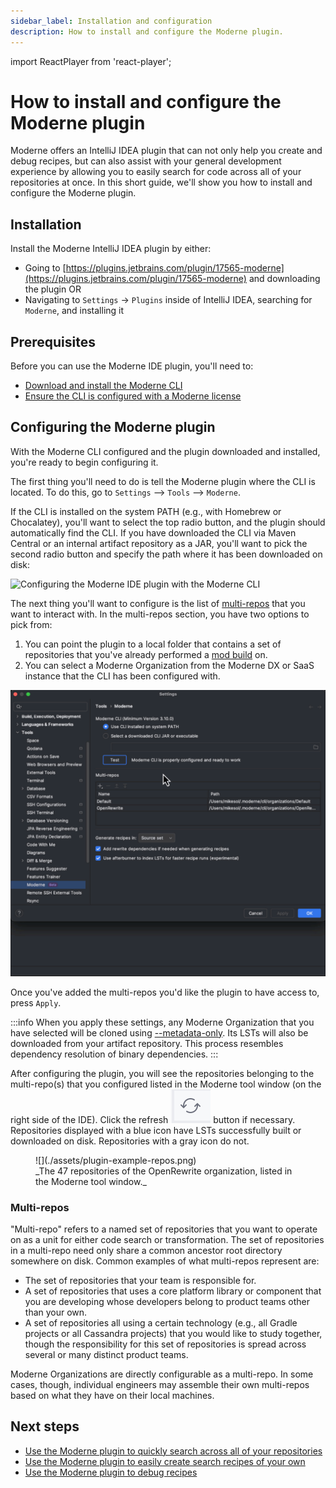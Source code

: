 ```yaml
---
sidebar_label: Installation and configuration
description: How to install and configure the Moderne plugin.
---
```


import ReactPlayer from 'react-player';

# How to install and configure the Moderne plugin

Moderne offers an IntelliJ IDEA plugin that can not only help you create and debug recipes, but can also assist with your general development experience by allowing you to easily search for code across all of your repositories at once. In this short guide, we'll show you how to install and configure the Moderne plugin.

<ReactPlayer className="reactPlayer" url='https://www.youtube.com/watch?v=cMIDGM92ays' controls="true" />

## Installation

Install the Moderne IntelliJ IDEA plugin by either:

* Going to [https://plugins.jetbrains.com/plugin/17565-moderne](https://plugins.jetbrains.com/plugin/17565-moderne) and downloading the plugin OR
* Navigating to `Settings` → `Plugins` inside of IntelliJ IDEA, searching for `Moderne`, and installing it

## Prerequisites

Before you can use the Moderne IDE plugin, you'll need to:

* [Download and install the Moderne CLI](../../moderne-cli/getting-started/cli-intro.md)
* [Ensure the CLI is configured with a Moderne license](../../moderne-cli/getting-started/moderne-cli-license.md)

## Configuring the Moderne plugin

With the Moderne CLI configured and the plugin downloaded and installed, you're ready to begin configuring it.

The first thing you'll need to do is tell the Moderne plugin where the CLI is located. To do this, go to `Settings` --> `Tools` --> `Moderne`.

If the CLI is installed on the system PATH (e.g., with Homebrew or Chocalatey), you'll want to select the top radio button, and the plugin should automatically find the CLI. If you have downloaded the CLI via Maven Central or an internal artifact repository as a JAR, you'll want to pick the second radio button and specify the path where it has been downloaded on disk:

![Configuring the Moderne IDE plugin with the Moderne CLI](./assets/ModernePluginCLIConfig.gif)

The next thing you'll want to configure is the list of [multi-repos](#multi-repos) that you want to interact with. In the multi-repos section, you have two options to pick from:

1. You can point the plugin to a local folder that contains a set of repositories that you've already performed a [mod build](../../moderne-cli/cli-reference.md) on.
2. You can select a Moderne Organization from the Moderne DX or SaaS instance that the CLI has been configured with.

![Configuring the Moderne IDE plugin with a Moderne organization](./assets/ModernePluginOrgSelect.gif)

Once you've added the multi-repos you'd like the plugin to have access to, press `Apply`.

:::info
When you apply these settings, any Moderne Organization that you have selected will be cloned using [--metadata-only](../../moderne-cli/cli-reference.md#mod-git-clone-csv). Its LSTs will also be downloaded from your artifact repository. This process resembles dependency resolution of binary dependencies.
:::

After configuring the plugin, you will see the repositories belonging to the multi-repo(s) that you configured listed in the Moderne tool window (on the right side of the IDE). Click the refresh ![](./assets/refresh-icon.png) button if necessary. Repositories displayed with a blue icon have LSTs successfully built or downloaded on disk. Repositories with a gray icon do not.

<figure>
  ![](./assets/plugin-example-repos.png)
  <figcaption>_The 47 repositories of the OpenRewrite organization, listed in the Moderne tool window._</figcaption>
</figure>

### Multi-repos

"Multi-repo" refers to a named set of repositories that you want to operate on as a unit for either code search or transformation. The set of repositories in a multi-repo need only share a common ancestor root directory somewhere on disk. Common examples of what multi-repos represent are:

* The set of repositories that your team is responsible for.
* A set of repositories that uses a core platform library or component that you are developing whose developers belong to product teams other than your own.
* A set of repositories all using a certain technology (e.g., all Gradle projects or all Cassandra projects) that you would like to study together, though the responsibility for this set of repositories is spread across several or many distinct product teams.

Moderne Organizations are directly configurable as a multi-repo. In some cases, though, individual engineers may assemble their own multi-repos based on what they have on their local machines.

## Next steps

* [Use the Moderne plugin to quickly search across all of your repositories](./code-search.md)
* [Use the Moderne plugin to easily create search recipes of your own](./creating-recipes.md)
* [Use the Moderne plugin to debug recipes](./debugging-recipes.md)
